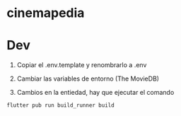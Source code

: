 # cinemapedia

# Dev

1. Copiar el .env.template y renombrarlo a .env
2. Cambiar las variables de entorno (The MovieDB)

3. Cambios en la entiedad, hay que ejecutar el comando

```
flutter pub run build_runner build
```
